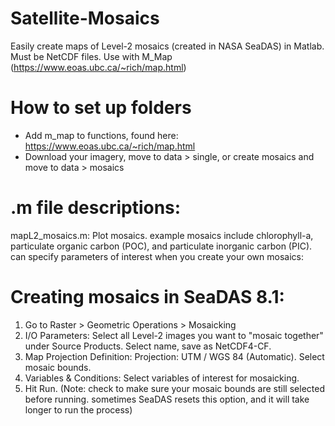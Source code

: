 # Satellite-Mosaics
Easily create maps of Level-2 mosaics (created in NASA SeaDAS) in Matlab. Must be NetCDF files. Use with M_Map (https://www.eoas.ubc.ca/~rich/map.html)

# How to set up folders
- Add m_map to functions, found here: https://www.eoas.ubc.ca/~rich/map.html
- Download your imagery, move to data > single, or create mosaics and move to data > mosaics

# .m file descriptions:
mapL2_mosaics.m: Plot mosaics. example mosaics include chlorophyll-a, particulate organic carbon (POC), and particulate inorganic carbon (PIC). can specify parameters of interest when you create your own mosaics:

# Creating mosaics in SeaDAS 8.1:
1. Go to Raster > Geometric Operations > Mosaicking
2. I/O Parameters: Select all Level-2 images you want to "mosaic together" under Source Products. Select name, save as NetCDF4-CF.
3. Map Projection Definition: Projection: UTM / WGS 84 (Automatic). Select mosaic bounds. 
4. Variables & Conditions: Select variables of interest for mosaicking.
5. Hit Run. (Note: check to make sure your mosaic bounds are still selected before running. sometimes SeaDAS resets this option, and it will take longer to run the process)
